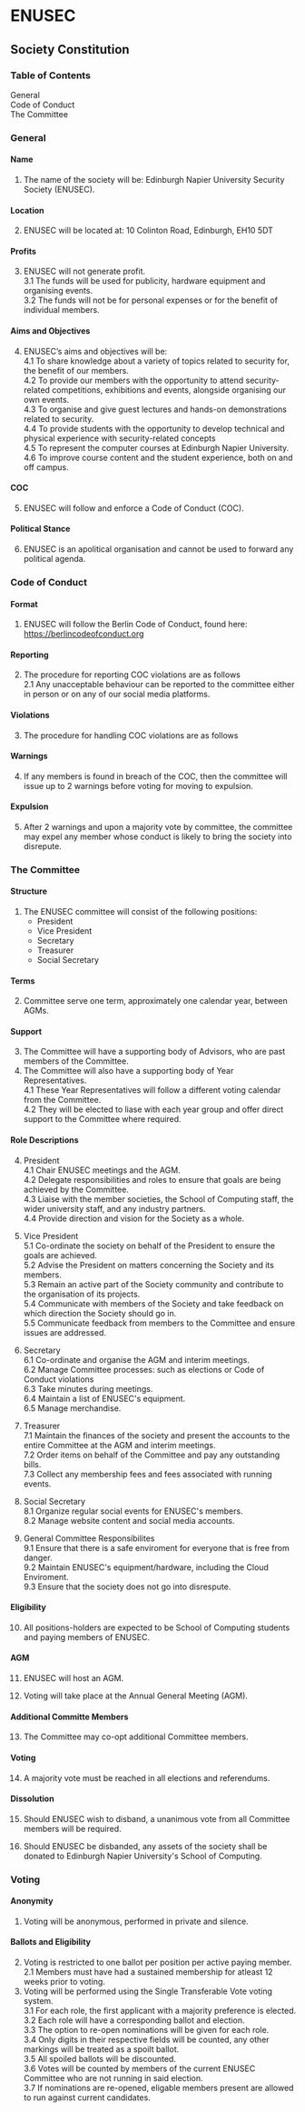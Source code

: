 # ENUSEC
## Society Constitution

### Table of Contents

General  
Code of Conduct  
The Committee  

### General

#### Name
1. The name of the society will be: Edinburgh Napier University Security Society (ENUSEC).

#### Location
2. ENUSEC will be located at: 10 Colinton Road, Edinburgh, EH10 5DT

#### Profits
3. ENUSEC will not generate profit.  
  3.1 The funds will be used for publicity, hardware equipment and organising events.  
  3.2 The funds will not be for personal expenses or for the benefit of individual members.  

#### Aims and Objectives
4. ENUSEC’s aims and objectives will be:  
  4.1 To share knowledge about a variety of topics related to security for, the benefit of our members.  
  4.2 To provide our members with the opportunity to attend security-related competitions, exhibitions and events, alongside organising our own events.  
  4.3 To organise and give guest lectures and hands-on demonstrations related to security.  
  4.4 To provide students with the opportunity to develop technical and physical experience with security-related concepts  
  4.5 To represent the computer courses at Edinburgh Napier University.  
  4.6 To improve course content and the student experience, both on and off campus.  
  
#### COC
5. ENUSEC will follow and enforce a Code of Conduct (COC).

#### Political Stance
6. ENUSEC is an apolitical organisation and cannot be used to forward any political agenda.

### Code of Conduct

#### Format
1. ENUSEC will follow the Berlin Code of Conduct, found here: https://berlincodeofconduct.org

#### Reporting
2. The procedure for reporting COC violations are as follows  
  2.1 Any unacceptable behaviour can be reported to the committee either in person or on any of our social media platforms.
  
#### Violations
3. The procedure for handling COC violations are as follows  

#### Warnings  
4. If any members is found in breach of the COC, then the committee will issue up to 2 warnings before voting for moving to expulsion.  
  
#### Expulsion 
5. After 2 warnings and upon a majority vote by committee, the committee may expel any member whose conduct is likely to bring the society into disrepute.  

### The Committee

#### Structure
1. The ENUSEC committee will consist of the following positions:
    - President
    - Vice President
    - Secretary
    - Treasurer
    - Social Secretary
  
#### Terms
2. Committee serve one term, approximately one calendar year, between AGMs.

#### Support
3. The Committee will have a supporting body of Advisors, who are past members of the Committee.
4. The Committee will also have a supporting body of Year Representatives.   
  4.1 These Year Representatives will follow a different voting calendar from the Committee.   
  4.2 They will be elected to liase with each year group and offer direct support to the Committee where required.  

#### Role Descriptions
4. President  
  4.1 Chair ENUSEC meetings and the AGM.  
  4.2 Delegate responsibilities and roles to ensure that goals are being achieved by the Committee.  
  4.3 Liaise with the member societies, the School of Computing staff, the wider university staff, and any industry partners.  
  4.4 Provide direction and vision for the Society as a whole.  
  
5. Vice President  
  5.1 Co-ordinate the society on behalf of the President to ensure the goals are achieved.  
  5.2 Advise the President on matters concerning the Society and its members.  
  5.3 Remain an active part of the Society community and contribute to the organisation of its projects.  
  5.4 Communicate with members of the Society and take feedback on which direction the Society should go in.  
  5.5 Communicate feedback from members to the Committee and ensure issues are addressed.  
  
6. Secretary  
  6.1 Co-ordinate and organise the AGM and interim meetings.  
  6.2 Manage Committee processes: such as elections or Code of Conduct violations  
  6.3 Take minutes during meetings.  
  6.4 Maintain a list of ENUSEC's equipment.  
  6.5 Manage merchandise.  
  
7. Treasurer  
  7.1 Maintain the finances of the society and present the accounts to the entire Committee at the AGM and interim meetings.  
  7.2 Order items on behalf of the Committee and pay any outstanding bills.  
  7.3 Collect any membership fees and fees associated with running events.  
    
8. Social Secretary  
  8.1 Organize regular social events for ENUSEC's members.  
  8.2 Manage website content and social media accounts.  
    
9. General Committee Responsibilites  
  9.1 Ensure that there is a safe enviroment for everyone that is free from danger.  
  9.2 Maintain ENUSEC's equipment/hardware, including the Cloud Enviroment.  
  9.3 Ensure that the society does not go into disrespute.  
    
#### Eligibility  
10. All positions-holders are expected to be School of Computing students and paying members of ENUSEC.

#### AGM
11. ENUSEC will host an AGM.  

12. Voting will take place at the Annual General Meeting (AGM).  

#### Additional Committe Members
13. The Committee may co-opt additional Committee members.  

#### Voting 
14. A majority vote must be reached in all elections and referendums.

#### Dissolution 
15. Should ENUSEC wish to disband, a unanimous vote from all Committee members will be required.  
    
16. Should ENUSEC be disbanded, any assets of the society shall be donated to Edinburgh Napier University's School of Computing.  

### Voting

#### Anonymity
1. Voting will be anonymous, performed in private and silence.

#### Ballots and Eligibility
2. Voting is restricted to one ballot per position per active paying member.  
	2.1 Members must have had a sustained membership for atleast 12 weeks prior to voting.  
3. Voting will be performed using the Single Transferable Vote voting system.   
	3.1 For each role, the first applicant with a majority preference is elected.  
	3.2 Each role will have a corresponding ballot and election.  
	3.3 The option to re-open nominations will be given for each role.  
	3.4 Only digits in their respective fields will be counted, any other markings will be treated as a spoilt ballot.  
	3.5 All spoiled ballots will be discounted.  
  3.6 Votes will be counted by members of the current ENUSEC Committee who are not running in said election.  
	3.7 If nominations are re-opened, eligable members present are allowed to run against current candidates.  
